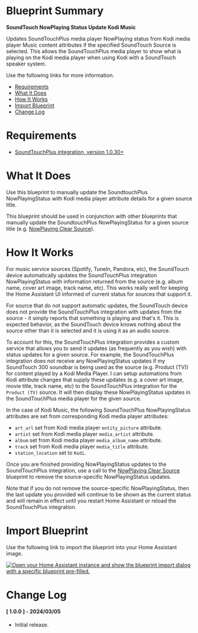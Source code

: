 # Blueprint Summary

__SoundTouch NowPlaying Status Update Kodi Music__

Updates SoundTouchPlus media player NowPlaying status from Kodi media player Music content attributes if the specified SoundTouch Source is selected.  This allows the SoundTouchPlus media player to show what is playing on the Kodi media player when using Kodi with a SoundTouch speaker system.

Use the following links for more information.
* [Requirements](#requirements)
* [What It Does](#what-does-it-do)
* [How It Works](#how-it-works)
* [Import Blueprint](#import-blueprint)
* [Change Log](#change-log)


# Requirements
* [SoundTouchPlus integration, version 1.0.30+](https://github.com/thlucas1/homeassistantcomponent_soundtouchplus/wiki)


# What It Does

Use this blueprint to manually update the SoundtouchPlus NowPlayingStatus with Kodi media player attribute details for a given source title.  

This blueprint should be used in conjunction with other blueprints that manually update the SoundtouchPlus NowPlayingStatus for a given source title (e.g. [NowPlaying Clear Source](./nowplaying_clear_source.md)). 


# How It Works

For music service sources (Spotify, TuneIn, Pandora, etc), the SoundTouch device automatically updates the SoundTouchPlus integration NowPlayingStatus with information returned from the source (e.g. album name, cover art image, track name, etc).  This works really well for keeping the Home Assistant UI informed of current status for sources that support it.

For source that do not support automatic updates, the SoundTouch device does not provide the SoundTouchPlus integration with updates from the source - it simply reports that something is playing and that's it.  This is expected behavior, as the SoundTouch device knows nothing about the source other than it is selected and it is using it as an audio source.

To account for this, the SoundTouchPlus integration provides a custom service that allows you to send it updates (as frequently as you wish) with status updates for a given source.  For example, the SoundTouchPlus integration does not receive any NowPlayingStatus updates if my SoundTouch 300 soundbar is being used as the source (e.g. Product (TV)) for content played by a Kodi Media Player.  I can setup automations from Kodi attribute changes that supply these updates (e.g. a cover art image, movie title, track name, etc) to the SoundTouchPlus integration for the `Product (TV)` source.  It will then display these NowPlayingStatus updates in the SoundTouchPlus media player for the given source.

In the case of Kodi Music, the following SoundTouchPlus NowPlayingStatus attributes are set from corresponding Kodi media player attributes:
- `art_url` set from Kodi media player `entity_picture` attribute.
- `artist` set from Kodi media player `media_artist` attribute.
- `album` set from Kodi media player `media_album_name` attribute.
- `track` set from Kodi media player `media_title` attribute.
- `station_location` set to `Kodi`.

Once you are finished providing NowPlayingStatus updates to the SoundTouchPlus integration, use a call to the [NowPlaying Clear Source](./nowplaying_clear_source.md) blueprint to remove the source-specific NowPlayingStatus updates.  

Note that if you do not remove the source-specific NowPlayingStatus, then the last update you provided will continue to be shown as the current status and will remain in effect until you restart Home Assistant or reload the SoundTouchPlus integration.


# Import Blueprint

Use the following link to import the blueprint into your Home Assistant image.

<a href="https://my.home-assistant.io/redirect/blueprint_import/?blueprint_url=https%3A%2F%2Fgithub.com%2Fthlucas1%2Fhomeassistant_blueprints%2Fblob%2Fmaster%2Fsoundtouchplus%2Fnowplaying_update_kodi_music.yaml"><img src="https://my.home-assistant.io/badges/blueprint_import.svg" alt="Open your Home Assistant instance and show the blueprint import dialog with a specific blueprint pre-filled." width="" height="" loading="lazy"></a>


# Change Log

#### [ 1.0.0 ] - 2024/03/05

  * Initial release.
